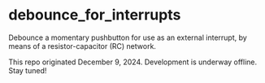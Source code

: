 # debounce_for_interrupts
Debounce a momentary pushbutton for use as an external interrupt, by means of a resistor-capacitor (RC) network.

This repo originated December 9, 2024. Development is underway offline. Stay tuned!
